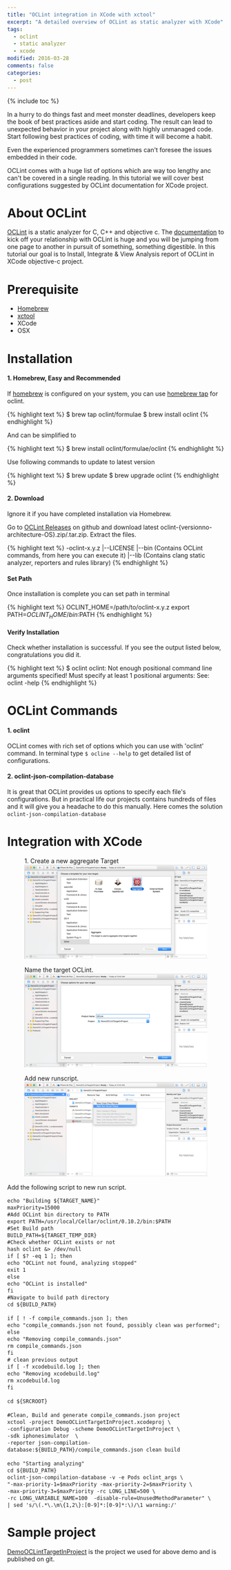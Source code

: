 ```yaml
---
title: "OCLint integration in XCode with xctool"
excerpt: "A detailed overview of OCLint as static analyzer with XCode"
tags: 
  - oclint
  - static analyzer
  - xcode
modified: 2016-03-28
comments: false
categories:
  - post
---
```

{% include toc %}

In a hurry to do things fast and meet monster deadlines, developers keep the book of best practices aside and start coding. The result can lead to unexpected behavior in your project along with highly unmanaged code. Start following best practices of coding, with time it will become a habit.

Even the experienced programmers sometimes can't foresee the issues embedded in their code. 

OCLint comes with a huge list of options which are way too lengthy anc can't be covered in a single reading. In this tutorial we will cover best configurations suggested by OCLint documentation for XCode project.

# About OCLint
<!--OCLInt stands for ??, developed by person company.-->

[OCLint](http://oclint.org/) is a static analyzer for C, C++ and objective c. The [documentation](http://docs.oclint.org/en/stable/) to kick off your relationship with OCLint is huge and you will be jumping from one page to another in pursuit of something, something digestible. In this tutorial our goal is to Install, Integrate & View Analysis report of OCLint in XCode objective-c project. 

# Prerequisite
- [Homebrew](http://brew.sh/)
- [xctool](https://github.com/facebook/xctool)
- XCode
- OSX

# Installation

#### 1. Homebrew, Easy and Recommended

If [homebrew](http://brew.sh/) is configured on your system, you can use [homebrew tap](https://github.com/oclint/homebrew-formulae) for oclint.

{% highlight text %}
$ brew tap oclint/formulae
$ brew install oclint
{% endhighlight %}

And can be simplified to

{% highlight text %}
$ brew install oclint/formulae/oclint
{% endhighlight %}

Use following commands to update to latest version

{% highlight text %}
$ brew update
$ brew upgrade oclint
{% endhighlight %}


#### 2. Download
Ignore it if you have completed installation via Homebrew. 

Go to [OCLint Releases](https://github.com/oclint/oclint/releases) on github and download latest oclint-{versionno-architecture-OS}.zip/.tar.zip. Extract the files.

{% highlight text %}
-oclint-x.y.z
  |--LICENSE
  |--bin (Contains OCLint commands, from here you can execute it)
  |--lib (Contains clang static analyzer, reporters and rules library)
{% endhighlight %}

#### Set Path
Once installation is complete you can set path in terminal

{% highlight text %}
OCLINT_HOME=/path/to/oclint-x.y.z
export PATH=$OCLINT_HOME/bin:$PATH
{% endhighlight %}

#### Verify Installation
Check whether installation is successful. If you see the output listed below, congratulations you did it.

{% highlight text %}
$ oclint
oclint: Not enough positional command line arguments specified!
Must specify at least 1 positional arguments: See: oclint -help
{% endhighlight %}


# OCLint Commands 

#### 1. oclint
OCLint comes with rich set of options which you can use with 'oclint' command. In terminal type `$ ocline --help` to get detailed list of configurations.

#### 2. oclint-json-compilation-database
It is great that OCLint provides us options to specify each file's configurations. But in practical life our projects contains hundreds of files and it will give you a headache to do this manually. Here comes the solution `oclint-json-compilation-database`

# Integration with XCode

<figure>
<figcaption>1. Create a new aggregate Target</figcaption>
<a href="/images/OCLintInXCodeAndXCTool/XCodeNewAggregateTarget.png"><img src="/images/OCLintInXCodeAndXCTool/XCodeNewAggregateTarget.png"></a>
</figure>

<figure>
<figcaption>Name the target OCLint.</figcaption>
<a href="/images/OCLintInXCodeAndXCTool/XCodeNewAggregateTarget2.png"><img src="/images/OCLintInXCodeAndXCTool/XCodeNewAggregateTarget2.png"></a>
</figure>

<figure>
<figcaption>Add new runscript.</figcaption>
<a href="/images/OCLintInXCodeAndXCTool/AddNewRunScript.png"><img src="/images/OCLintInXCodeAndXCTool/AddNewRunScript.png"></a>
</figure>

Add the following script to new run script.

~~~ shell
echo "Building ${TARGET_NAME}"
maxPriority=15000
#Add OCLint bin directory to PATH
export PATH=/usr/local/Cellar/oclint/0.10.2/bin:$PATH
#Set Build path
BUILD_PATH=${TARGET_TEMP_DIR}
#Check whether OCLint exists or not
hash oclint &> /dev/null
if [ $? -eq 1 ]; then
echo "OCLint not found, analyzing stopped"
exit 1
else
echo "OCLint is installed"
fi
#Navigate to build path directory
cd ${BUILD_PATH}

if [ ! -f compile_commands.json ]; then
echo "compile_commands.json not found, possibly clean was performed";
else
echo "Removing compile_commands.json"
rm compile_commands.json
fi
# clean previous output
if [ -f xcodebuild.log ]; then
echo "Removing xcodebuild.log"
rm xcodebuild.log
fi

cd ${SRCROOT}

#Clean, Build and generate compile_commands.json project
xctool -project DemoOCLintTargetInProject.xcodeproj \
-configuration Debug -scheme DemoOCLintTargetInProject \
-sdk iphonesimulator  \
-reporter json-compilation-database:${BUILD_PATH}/compile_commands.json clean build

echo "Starting analyzing"
cd ${BUILD_PATH}
oclint-json-compilation-database -v -e Pods oclint_args \
"-max-priority-1=$maxPriority -max-priority-2=$maxPriority \
-max-priority-3=$maxPriority -rc LONG_LINE=500 \
-rc LONG_VARIABLE_NAME=100  -disable-rule=UnusedMethodParameter" \
| sed 's/\(.*\.\m\{1,2\}:[0-9]*:[0-9]*:\)/\1 warning:/'

~~~

# Sample project
[DemoOCLintTargetInProject](https://github.com/nabeelarif/DemoOCLintTargetInProject) is the project we used for above demo and is published on git.

<!--#Where to go from here?-->
<!---->
<!--#Wanna Master OCLint?-->
<!---->
<!--#TODO-->
<!--- http://codingfingers.com/index.html%3Fp=11065.html-->
<!--- https://gavrix.wordpress.com/2013/02/28/integrating-oclint-in-xcode/-->
